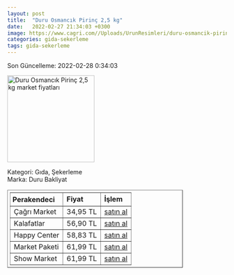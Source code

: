 ```yaml
---
layout: post
title:  "Duru Osmancık Pirinç 2,5 kg"
date:   2022-02-27 21:34:03 +0300
image: https://www.cagri.com//Uploads/UrunResimleri/duru-osmancik-pirinc-25-kg-d2f8.jpg
categories: gida-sekerleme
tags: gida-sekerleme
---
```


Son Güncelleme: 2022-02-28 0:34:03

<img src="https://www.cagri.com//Uploads/UrunResimleri/duru-osmancik-pirinc-25-kg-d2f8.jpg" width="200" alt="Duru Osmancık Pirinç 2,5 kg market fiyatları" />

Kategori: Gıda, Şekerleme
<br />
Marka: Duru Bakliyat

<table border="1" style="padding: 5px;width:80%;">
  <tr>
    <td style="padding: 5px;"><strong>Perakendeci</strong></td>
    <td><strong>Fiyat</strong></td>
    <td><strong>İşlem</strong></td>
  </tr>
  <tr>
              <td>Çağrı Market</td>
              <td>34,95 TL</td>
              <td><a target="_blank" href="https://www.cagri.com/duru-osmancik-pirinc-2.5-kg">satın al</a></td>
            </tr><tr>
              <td>Kalafatlar</td>
              <td>56,90 TL</td>
              <td><a target="_blank" href="https://www.kalafatlar.com/urun/duru-osmancik-pilavlik-pirinc-2-5-kg">satın al</a></td>
            </tr><tr>
              <td>Happy Center</td>
              <td>58,83 TL</td>
              <td><a target="_blank" href="https://www.happycenter.com.tr/Duru_2500_Gr_Bkl_Pirinc_Osmancik_">satın al</a></td>
            </tr><tr>
              <td>Market Paketi</td>
              <td>61,99 TL</td>
              <td><a target="_blank" href="https://www.marketpaketi.com.tr/duru-bakliyat-osmancik-pilavlik-pirinc-25-kg-p-549399">satın al</a></td>
            </tr><tr>
              <td>Show Market</td>
              <td>61,99 TL</td>
              <td><a target="_blank" href="https://www.showsanal.com/product/duru-pirinc-osmancik-2500-gr/8ef7f515-9189-451c-82c7-b23cb1130398">satın al</a></td>
            </tr>
</table>
